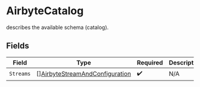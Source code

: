 # AirbyteCatalog

describes the available schema (catalog).


## Fields

| Field                                                                                   | Type                                                                                    | Required                                                                                | Description                                                                             |
| --------------------------------------------------------------------------------------- | --------------------------------------------------------------------------------------- | --------------------------------------------------------------------------------------- | --------------------------------------------------------------------------------------- |
| `Streams`                                                                               | [][AirbyteStreamAndConfiguration](../../models/shared/airbytestreamandconfiguration.md) | :heavy_check_mark:                                                                      | N/A                                                                                     |